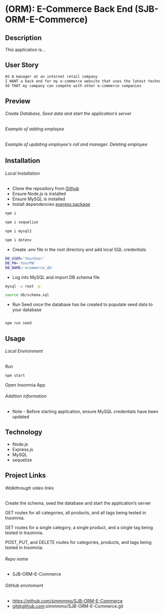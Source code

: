 # (ORM): E-Commerce Back End (SJB-ORM-E-Commerce)

##  Description

This application is...


## User Story

```md
AS A manager at an internet retail company
I WANT a back end for my e-commerce website that uses the latest technologies
SO THAT my company can compete with other e-commerce companies
```

## Preview 

###### Create Database, Seed data and start the application’s server

<!-- ![exampleOfUsingEmployeeTracker](./assets/employee-tracker-overview.gif) -->

###### Example of adding employee



###### Example of updating employee's roll and manager. Deleting employee



## Installation 

###### Local Installation
* Clone the repository from [Github](git@github.com:simmmmo/SJB-ORM-E-Commerce.git)
* Ensure Node.js is installed
* Ensure MySQL is installed
* Install dependencies 
[express package](https://www.npmjs.com/package/express)
```bash
npm i
```
```bash
npm i sequelize
```
```bash
npm i mysql2
```
```bash
npm i dotenv
```

* Create .env file in the root directory and add local SQL credentials
```bash
DB_USER='YourUser'
DB_PW='YourPW'
DB_NAME='ecommerce_db'
```
* Log into MySQL and import DB schema file

```bash
mysql -u root -p

source db/schema.sql

```
* Run Seed once the database has be created to populate seed data to your database

```bash

npm run seed

```


## Usage 

###### Local Environment 
Run 
```bash
npm start
```

Open Insomnia App 



###### Addition information
* Note - Before starting application, ensure MySQL credentials have been updated 


## Technology 
* Node.js
* Express.js
* MySQL
* sequelize


## Project Links

###### Walkthrough video links
Create the schema, seed the database and start the application’s server



GET routes for all categories, all products, and all tags being tested in Insomnia.



GET routes for a single category, a single product, and a single tag being tested in Insomnia.



POST, PUT, and DELETE routes for categories, products, and tags being tested in Insomnia.




###### Repo name

* SJB-ORM-E-Commerce

###### GitHub enviroment

* https://github.com/simmmmo/SJB-ORM-E-Commerce
* git@github.com:simmmmo/SJB-ORM-E-Commerce.git
